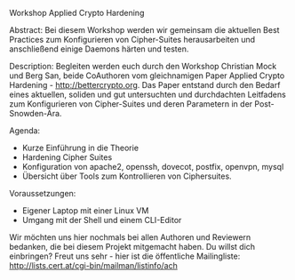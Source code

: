 Workshop Applied Crypto Hardening

Abstract:
Bei diesem Workshop werden wir gemeinsam die aktuellen Best Practices zum Konfigurieren von Cipher-Suites herausarbeiten und anschließend einige Daemons härten und testen. 

Description:
Begleiten werden euch durch den Workshop Christian Mock und Berg San, beide CoAuthoren vom gleichnamigen Paper Applied Crypto Hardening - http://bettercrypto.org.
Das Paper entstand durch den Bedarf eines aktuellen, soliden und gut untersuchten und durchdachten Leitfadens zum Konfigurieren von Cipher-Suites und deren Parametern in der Post-Snowden-Ära.


Agenda: 
- Kurze Einführung in die Theorie
- Hardening Cipher Suites
- Konfiguration von apache2, openssh, dovecot, postfix, openvpn, mysql
- Übersicht über Tools zum Kontrollieren von Ciphersuites. 

Voraussetzungen:
- Eigener Laptop mit einer Linux VM 
- Umgang mit der Shell und einem CLI-Editor 

Wir möchten uns hier nochmals bei allen Authoren und Reviewern bedanken, die bei diesem Projekt mitgemacht haben. 
Du willst dich einbringen? Freut uns sehr - hier ist die öffentliche Mailingliste: http://lists.cert.at/cgi-bin/mailman/listinfo/ach